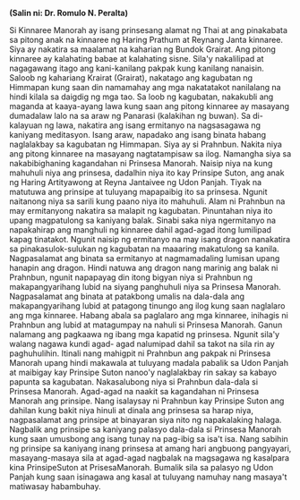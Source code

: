 <!--
.. title: Alamat ni Prinsesa Manorah
.. slug: alamat-ni-prinsesa-manorah
.. date: 2020-04-14 15:58:45 UTC+08:00
.. tags: Filipino
.. category: Filipino
.. link: 
.. description: 
.. type: text
-->



**(Salin ni: Dr. Romulo N. Peralta)**

Si Kinnaree Manorah ay isang prinsesang alamat ng Thai at ang pinakabata sa pitong anak na kinnaree ng Haring Prathum at Reynang Janta kinnaree. Siya ay nakatira sa maalamat na kaharian ng Bundok Grairat. Ang pitong kinnaree ay kalahating babae at kalahating sisne. Sila'y nakalilipad at nagagawang itago ang kani-kanilang pakpak kung kanilang nanaisin. Saloob ng kahariang Krairat (Grairat), nakatago ang kagubatan ng Himmapan kung saan din namamahay ang mga nakatatakot nanilalang na hindi kilala sa daigdig ng mga tao. Sa loob ng kagubatan, nakakubli ang maganda at kaaya-ayang lawa kung saan ang pitong kinnaree ay masayang dumadalaw lalo na sa araw ng Panarasi (kalakihan ng buwan). Sa di-kalayuan ng lawa, nakatira ang isang ermitanyo na nagsasagawa ng kaniyang meditasyon. Isang araw, napadako ang isang binata habang naglalakbay sa kagubatan ng Himmapan. Siya ay si Prahnbun. Nakita niya ang pitong kinnaree na masayang nagtatampisaw sa ilog. Namangha siya sa nakabibighaning kagandahan ni Prinsesa Manorah. Naisip niya na kung mahuhuli niya ang prinsesa, dadalhin niya ito kay Prinsipe Suton, ang anak ng Haring Artityawong at Reyna Jantaivee ng Udon Panjah. Tiyak na matutuwa ang prinsipe at tuluyang mapapaibig ito sa prinsesa. Ngunit naitanong niya sa sarili kung paano niya ito mahuhuli. Alam ni Prahnbun na may ermitanyong nakatira sa malapit ng kagubatan. Pinuntahan niya ito upang magpatulong sa kaniyang balak. Sinabi saka niya ngermitanyo na napakahirap ang manghuli ng kinnaree dahil agad-agad itong lumilipad kapag tinatakot. Ngunit naisip ng ermitanyo na may isang dragon nanakatira sa pinakasulok-sulukan ng kagubatan na maaaring makatulong sa kanila. Nagpasalamat ang binata sa ermitanyo at nagmamadaling lumisan upang hanapin ang dragon. Hindi natuwa ang dragon nang marinig ang balak ni Prahnbun, ngunit napapayag din itong bigyan niya si Prahnbun ng makapangyarihang lubid na siyang panghuhuli niya sa Prinsesa Manorah. Nagpasalamat ang binata at patakbong umalis na dala-dala ang makapangyarihang lubid at patagong tinungo ang ilog kung saan naglalaro ang mga kinnaree. Habang abala sa paglalaro ang mga kinnaree, inihagis ni Prahnbun ang lubid at matagumpay na nahuli si Prinsesa Manorah. Ganun nalamang ang pagkaawa ng ibang mga kapatid ng prinsesa. Ngunit sila'y walang nagawa kundi agad- agad nalumipad dahil sa takot na sila rin ay paghuhulihin. Itinali nang mahigpit ni Prahnbun ang pakpak ni Prinsesa Manorah upang hindi makawala at tuluyang madala pabalik sa Udon Panjah at maibigay kay Prinsipe Suton nanoo'y naglalakbay rin sakay sa kabayo papunta sa kagubatan. Nakasalubong niya si Prahnbun dala-dala si Prinsesa Manorah. Agad-agad na naakit sa kagandahan ni Prinsesa Manorah ang prinsipe. Nang isalaysay ni Prahnbun kay Prinsipe Suton ang dahilan kung bakit niya hinuli at dinala ang prinsesa sa harap niya, nagpasalamat ang prinsipe at binayaran siya nito ng napakalaking halaga. Nagbalik ang prinsipe sa kaniyang palasyo dala-dala si Prinsesa Manorah kung saan umusbong ang isang tunay na pag-ibig sa isa't isa. Nang sabihin ng prinsipe sa kaniyang inang prinsesa at amang hari angbuong pangyayari, masayang-masaya sila at agad-agad nagbalak na magsagawa ng kasalpara kina PrinsipeSuton at PrisesaManorah. Bumalik sila sa palasyo ng Udon Panjah kung saan isinagawa ang kasal at tuluyang namuhay nang masaya't matiwasay habambuhay.

